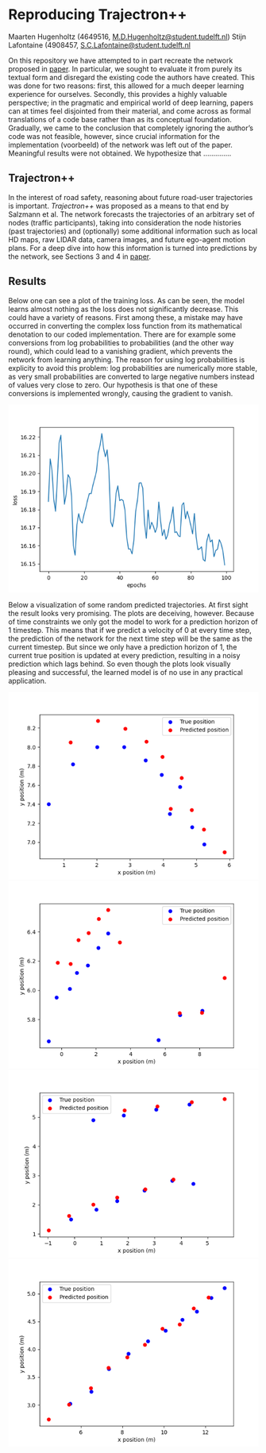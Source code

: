 # Reproducing Trajectron++
Maarten Hugenholtz (4649516, M.D.Hugenholtz@student.tudelft.nl)
Stijn Lafontaine (4908457, S.C.Lafontaine@student.tudelft.nl

On this repository we have attempted to in part recreate the network proposed in [paper](https://arxiv.org/pdf/2001.03093.pdf). In particular, we sought to evaluate it from purely its textual form and disregard the existing code the authors have created. This was done for two reasons: first, this allowed for a much deeper learning experience for ourselves. Secondly, this provides a highly valuable perspective; in the pragmatic and empirical world of deep learning, papers can at times feel disjointed from their material, and come across as formal translations of a code base rather than as its conceptual foundation. Gradually, we came to the conclusion that completely ignoring the author’s code was not feasible, however, since crucial information for the implementation (voorbeeld) of the network was left out of the paper. Meaningful results were not obtained. We hypothesize that …………..

## Trajectron++
In the interest of road safety, reasoning about future road-user trajectories is important. *Trajectron++* was proposed as a means to that end by Salzmann et al. The network forecasts the trajectories of an arbitrary set of nodes (traffic participants), taking into consideration the node histories (past trajectories) and (optionally) some additional information such as local HD maps, raw LIDAR data, camera images, and future ego-agent motion plans. For a deep dive into how this information is turned into predictions by the network, see Sections 3 and 4 in [paper](https://arxiv.org/pdf/2001.03093.pdf).

## Results
Below one can see a plot of the training loss. As can be seen, the model learns almost nothing as the loss does not significantly decrease. This could have a variety of reasons. First among these, a mistake may have occurred in converting the complex loss function from its mathematical denotation to our coded implementation. There are for example some conversions from log probabilities to probabilities (and the other way round), which could lead to a vanishing gradient, which prevents the network from learning anything. The reason for using log probabilities is explicity to avoid this problem: log probabilities are numerically more stable, as very small probabilities are converted to large negative numbers instead of values very close to zero. Our hypothesis is that one of these conversions is implemented wrongly, causing the gradient to vanish.

  ![trainloss](/figures/trainloss.png)
  
Below a visualization of some random predicted trajectories. At first sight the result looks very promising. The plots are deceiving, however. Because of time constraints we only got the model to work for a prediction horizon of 1 timestep. This means that if we predict a velocity of 0 at every time step, the prediction of the network for the next time step will be the same as the current timestep. But since we only have a prediction horizon of 1, the current true position is updated at every prediction, resulting in a noisy prediction which lags behind. So even though the plots look visually pleasing and successful, the learned model is of no use in any practical application. 

  ![Figure3](/figures/Figure_3.png)
  ![Figure9](/figures/Figure_9.png)
  ![Figure10](/figures/Figure_10.png)
  ![Figure11](/figures/Figure_11.png)


